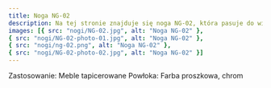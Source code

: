 ```yaml
---
title: Noga NG-02
description: Na tej stronie znajduje się noga NG-02, która pasuje do większości mebli tapicerowanych. Wykonana jest ze stali chromowanej lub malowana proszkowo.
images: [{ src: "nogi/NG-02.jpg", alt: "Noga NG-02" },
{ src: "nogi/NG-02-photo-01.jpg", alt: "Noga NG-02" },
{ src: "nogi/ng-02.png", alt: "Noga NG-02" },
{ src: "nogi/NG-02-photo-02.jpg", alt: "Noga NG-02" }]
---
```


Zastosowanie: Meble tapicerowane
Powłoka: Farba proszkowa, chrom
